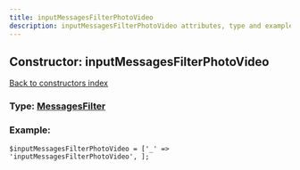 ```yaml
---
title: inputMessagesFilterPhotoVideo
description: inputMessagesFilterPhotoVideo attributes, type and example
---
```

## Constructor: inputMessagesFilterPhotoVideo  
[Back to constructors index](index.md)






### Type: [MessagesFilter](../types/MessagesFilter.md)


### Example:

```
$inputMessagesFilterPhotoVideo = ['_' => 'inputMessagesFilterPhotoVideo', ];
```  

